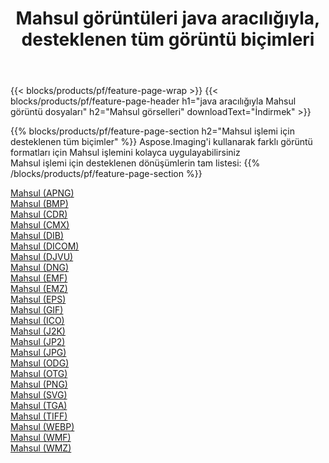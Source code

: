 ﻿---
title: Mahsul görüntüleri java aracılığıyla, desteklenen tüm görüntü biçimleri 
weight: 3920
url: /tr/java/crop 
lang: tr
langdirlevel: 2
locales: zh-hans,ja,it,ru,de,es,fr,nl,id,lt,pl,pt,vi,tr,ko,zh-hant,ar,hi,th,sv,cs,uk,he
description: Aspose.Imaging'i kullanarak, java Aracılığıyla kolayca Mahsul görüntüleri oluşturabilirsiniz
---

{{< blocks/products/pf/feature-page-wrap >}}
{{< blocks/products/pf/feature-page-header h1="java aracılığıyla Mahsul görüntü dosyaları" h2="Mahsul görselleri" downloadText="İndirmek" >}}


{{% blocks/products/pf/feature-page-section  h2="Mahsul işlemi için desteklenen tüm biçimler" %}}
Aspose.Imaging'i kullanarak farklı görüntü formatları için Mahsul işlemini kolayca uygulayabilirsiniz
<br/>
Mahsul işlemi için desteklenen dönüşümlerin tam listesi:
{{% /blocks/products/pf/feature-page-section %}}
<div class="container-fluid productfamilypage bg-gray">
    <div class="convertypes bg-gray agp-content section">
        <div class="container">
		<div class="row other-converters">
		    <div class='col-md-2 other-converter remove-lp remove-rp'><a href="/imaging/tr/java/crop/apng" >Mahsul (APNG)</a></div><div class='col-md-2 other-converter remove-lp remove-rp'><a href="/imaging/tr/java/crop/bmp" >Mahsul (BMP)</a></div><div class='col-md-2 other-converter remove-lp remove-rp'><a href="/imaging/tr/java/crop/cdr" >Mahsul (CDR)</a></div><div class='col-md-2 other-converter remove-lp remove-rp'><a href="/imaging/tr/java/crop/cmx" >Mahsul (CMX)</a></div><div class='col-md-2 other-converter remove-lp remove-rp'><a href="/imaging/tr/java/crop/dib" >Mahsul (DIB)</a></div><div class='col-md-2 other-converter remove-lp remove-rp'><a href="/imaging/tr/java/crop/dicom" >Mahsul (DICOM)</a></div><div class='col-md-2 other-converter remove-lp remove-rp'><a href="/imaging/tr/java/crop/djvu" >Mahsul (DJVU)</a></div><div class='col-md-2 other-converter remove-lp remove-rp'><a href="/imaging/tr/java/crop/dng" >Mahsul (DNG)</a></div><div class='col-md-2 other-converter remove-lp remove-rp'><a href="/imaging/tr/java/crop/emf" >Mahsul (EMF)</a></div><div class='col-md-2 other-converter remove-lp remove-rp'><a href="/imaging/tr/java/crop/emz" >Mahsul (EMZ)</a></div><div class='col-md-2 other-converter remove-lp remove-rp'><a href="/imaging/tr/java/crop/eps" >Mahsul (EPS)</a></div><div class='col-md-2 other-converter remove-lp remove-rp'><a href="/imaging/tr/java/crop/gif" >Mahsul (GIF)</a></div><div class='col-md-2 other-converter remove-lp remove-rp'><a href="/imaging/tr/java/crop/ico" >Mahsul (ICO)</a></div><div class='col-md-2 other-converter remove-lp remove-rp'><a href="/imaging/tr/java/crop/j2k" >Mahsul (J2K)</a></div><div class='col-md-2 other-converter remove-lp remove-rp'><a href="/imaging/tr/java/crop/jp2" >Mahsul (JP2)</a></div><div class='col-md-2 other-converter remove-lp remove-rp'><a href="/imaging/tr/java/crop/jpg" >Mahsul (JPG)</a></div><div class='col-md-2 other-converter remove-lp remove-rp'><a href="/imaging/tr/java/crop/odg" >Mahsul (ODG)</a></div><div class='col-md-2 other-converter remove-lp remove-rp'><a href="/imaging/tr/java/crop/otg" >Mahsul (OTG)</a></div><div class='col-md-2 other-converter remove-lp remove-rp'><a href="/imaging/tr/java/crop/png" >Mahsul (PNG)</a></div><div class='col-md-2 other-converter remove-lp remove-rp'><a href="/imaging/tr/java/crop/svg" >Mahsul (SVG)</a></div><div class='col-md-2 other-converter remove-lp remove-rp'><a href="/imaging/tr/java/crop/tga" >Mahsul (TGA)</a></div><div class='col-md-2 other-converter remove-lp remove-rp'><a href="/imaging/tr/java/crop/tiff" >Mahsul (TIFF)</a></div><div class='col-md-2 other-converter remove-lp remove-rp'><a href="/imaging/tr/java/crop/webp" >Mahsul (WEBP)</a></div><div class='col-md-2 other-converter remove-lp remove-rp'><a href="/imaging/tr/java/crop/wmf" >Mahsul (WMF)</a></div><div class='col-md-2 other-converter remove-lp remove-rp'><a href="/imaging/tr/java/crop/wmz" >Mahsul (WMZ)</a></div>
                </div>
        </div>
    </div>
</div>
<br/>
